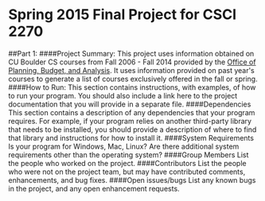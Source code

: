 # Spring 2015 Final Project for CSCI 2270 
##Part 1: 
####Project Summary:
This project uses information obtained on CU Boulder CS courses from Fall 2006 - Fall 2014 provided by the [Office of Planning, Budget, and Analysis](http://www.colorado.edu/pba/course/). It uses information provided on past year's courses to generate a list of courses exclusively offered in the fall or spring. 
####How to Run:
This section contains	instructions,	with examples, of how to run your program. You should also include a link here to the project documentation that you will provide in a separate	file.
####Dependencies
This section contains a	description	of any dependencies that your program	requires.	For	example, if your program relies	on another	third-party	library that needs to be installed,	you	should provide a description of where	to find that library and instructions for how to install it.
####System	Requirements
Is your program	for Windows, Mac, Linux?	Are there	additional system	requirements other than the	operating	system?
####Group	Members
List the	people who worked on the project.
####Contributors
List the people who	were not on the	project	team,	but may	have contributed comments, enhancements, and	bug	fixes.
####Open	issues/bugs
List any known bugs in the project,	and any open enhancement requests.
